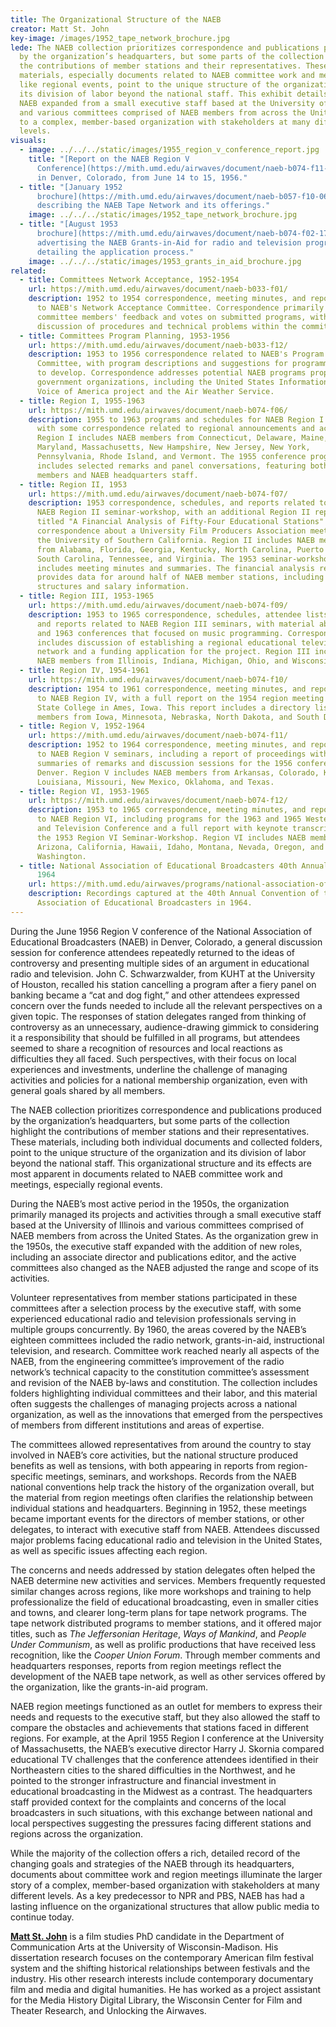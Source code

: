 ```yaml
---
title: The Organizational Structure of the NAEB
creator: Matt St. John
key-image: /images/1952_tape_network_brochure.jpg
lede: The NAEB collection prioritizes correspondence and publications produced
  by the organization’s headquarters, but some parts of the collection highlight
  the contributions of member stations and their representatives. These
  materials, especially documents related to NAEB committee work and meetings
  like regional events, point to the unique structure of the organization and
  its division of labor beyond the national staff. This exhibit details how the
  NAEB expanded from a small executive staff based at the University of Illinois
  and various committees comprised of NAEB members from across the United States
  to a complex, member-based organization with stakeholders at many different
  levels.
visuals:
  - image: ../../../static/images/1955_region_v_conference_report.jpg
    title: "[Report on the NAEB Region V
      Conference](https://mith.umd.edu/airwaves/document/naeb-b074-f11-02/) held
      in Denver, Colorado, from June 14 to 15, 1956."
  - title: "[January 1952
      brochure](https://mith.umd.edu/airwaves/document/naeb-b057-f10-06/)
      describing the NAEB Tape Network and its offerings."
    image: ../../../static/images/1952_tape_network_brochure.jpg
  - title: "[August 1953
      brochure](https://mith.umd.edu/airwaves/document/naeb-b074-f02-17/)
      advertising the NAEB Grants-in-Aid for radio and television programs and
      detailing the application process."
    image: ../../../static/images/1953_grants_in_aid_brochure.jpg
related:
  - title: Committees Network Acceptance, 1952-1954
    url: https://mith.umd.edu/airwaves/document/naeb-b033-f01/
    description: 1952 to 1954 correspondence, meeting minutes, and reports related
      to NAEB's Network Acceptance Committee. Correspondence primarily addresses
      committee members' feedback and votes on submitted programs, with some
      discussion of procedures and technical problems within the committee.
  - title: Committees Program Planning, 1953-1956
    url: https://mith.umd.edu/airwaves/document/naeb-b033-f12/
    description: 1953 to 1956 correspondence related to NAEB's Program Planning
      Committee, with program descriptions and suggestions for programming areas
      to develop. Correspondence addresses potential NAEB programs proposed by
      government organizations, including the United States Information Agency's
      Voice of America project and the Air Weather Service.
  - title: Region I, 1955-1963
    url: https://mith.umd.edu/airwaves/document/naeb-b074-f06/
    description: 1955 to 1963 programs and schedules for NAEB Region I conferences,
      with some correspondence related to regional announcements and activities.
      Region I includes NAEB members from Connecticut, Delaware, Maine,
      Maryland, Massachusetts, New Hampshire, New Jersey, New York,
      Pennsylvania, Rhode Island, and Vermont. The 1955 conference program
      includes selected remarks and panel conversations, featuring both regional
      members and NAEB headquarters staff.
  - title: Region II, 1953
    url: https://mith.umd.edu/airwaves/document/naeb-b074-f07/
    description: 1953 correspondence, schedules, and reports related to the 1953
      NAEB Region II seminar-workshop, with an additional Region II report
      titled "A Financial Analysis of Fifty-Four Educational Stations" and brief
      correspondence about a University Film Producers Association meeting at
      the University of Southern California. Region II includes NAEB members
      from Alabama, Florida, Georgia, Kentucky, North Carolina, Puerto Rico,
      South Carolina, Tennessee, and Virginia. The 1953 seminar-workshop report
      includes meeting minutes and summaries. The financial analysis report
      provides data for around half of NAEB member stations, including staff
      structures and salary information.
  - title: Region III, 1953-1965
    url: https://mith.umd.edu/airwaves/document/naeb-b074-f09/
    description: 1953 to 1965 correspondence, schedules, attendee lists, programs,
      and reports related to NAEB Region III seminars, with material about 1962
      and 1963 conferences that focused on music programming. Correspondence
      includes discussion of establishing a regional educational television
      network and a funding application for the project. Region III includes
      NAEB members from Illinois, Indiana, Michigan, Ohio, and Wisconsin.
  - title: Region IV, 1954-1961
    url: https://mith.umd.edu/airwaves/document/naeb-b074-f10/
    description: 1954 to 1961 correspondence, meeting minutes, and reports related
      to NAEB Region IV, with a full report on the 1954 region meeting at Iowa
      State College in Ames, Iowa. This report includes a directory listing
      members from Iowa, Minnesota, Nebraska, North Dakota, and South Dakota.
  - title: Region V, 1952-1964
    url: https://mith.umd.edu/airwaves/document/naeb-b074-f11/
    description: 1952 to 1964 correspondence, meeting minutes, and reports related
      to NAEB Region V seminars, including a report of proceedings with
      summaries of remarks and discussion sessions for the 1956 conference in
      Denver. Region V includes NAEB members from Arkansas, Colorado, Kansas,
      Louisiana, Missouri, New Mexico, Oklahoma, and Texas.
  - title: Region VI, 1953-1965
    url: https://mith.umd.edu/airwaves/document/naeb-b074-f12/
    description: 1953 to 1965 correspondence, meeting minutes, and reports related
      to NAEB Region VI, including programs for the 1963 and 1965 Western Radio
      and Television Conference and a full report with keynote transcripts for
      the 1953 Region VI Seminar-Workshop. Region VI includes NAEB members from
      Arizona, California, Hawaii, Idaho, Montana, Nevada, Oregon, and
      Washington.
  - title: National Association of Educational Broadcasters 40th Annual Convention,
      1964
    url: https://mith.umd.edu/airwaves/programs/national-association-of-educational-broadcasters-40th-annual-convention-1964
    description: Recordings captured at the 40th Annual Convention of the National
      Association of Educational Broadcasters in 1964.
---
```

During the June 1956 Region V conference of the National Association of Educational Broadcasters (NAEB) in Denver, Colorado, a general discussion session for conference attendees repeatedly returned to the ideas of controversy and presenting multiple sides of an argument in educational radio and television. John C. Schwarzwalder, from KUHT at the University of Houston, recalled his station cancelling a program after a fiery panel on banking became a “cat and dog fight,” and other attendees expressed concern over the funds needed to include all the relevant perspectives on a given topic. The responses of station delegates ranged from thinking of controversy as an unnecessary, audience-drawing gimmick to considering it a responsibility that should be fulfilled in all programs, but attendees seemed to share a recognition of resources and local reactions as difficulties they all faced. Such perspectives, with their focus on local experiences and investments, underline the challenge of managing activities and policies for a national membership organization, even with general goals shared by all members.

The NAEB collection prioritizes correspondence and publications produced by the organization’s headquarters, but some parts of the collection highlight the contributions of member stations and their representatives. These materials, including both individual documents and collected folders, point to the unique structure of the organization and its division of labor beyond the national staff. This organizational structure and its effects are most apparent in documents related to NAEB committee work and meetings, especially regional events.

During the NAEB’s most active period in the 1950s, the organization primarily managed its projects and activities through a small executive staff based at the University of Illinois and various committees comprised of NAEB members from across the United States. As the organization grew in the 1950s, the executive staff expanded with the addition of new roles, including an associate director and publications editor, and the active committees also changed as the NAEB adjusted the range and scope of its activities.

Volunteer representatives from member stations participated in these committees after a selection process by the executive staff, with some experienced educational radio and television professionals serving in multiple groups concurrently. By 1960, the areas covered by the NAEB’s eighteen committees included the radio network, grants-in-aid, instructional television, and research. Committee work reached nearly all aspects of the NAEB, from the engineering committee’s improvement of the radio network’s technical capacity to the constitution committee’s assessment and revision of the NAEB by-laws and constitution. The collection includes folders highlighting individual committees and their labor, and this material often suggests the challenges of managing projects across a national organization, as well as the innovations that emerged from the perspectives of members from different institutions and areas of expertise.

The committees allowed representatives from around the country to stay involved in NAEB’s core activities, but the national structure produced benefits as well as tensions, with both appearing in reports from region-specific meetings, seminars, and workshops. Records from the NAEB national conventions help track the history of the organization overall, but the material from region meetings often clarifies the relationship between individual stations and headquarters. Beginning in 1952, these meetings became important events for the directors of member stations, or other delegates, to interact with executive staff from NAEB. Attendees discussed major problems facing educational radio and television in the United States, as well as specific issues affecting each region.

The concerns and needs addressed by station delegates often helped the NAEB determine new activities and services. Members frequently requested similar changes across regions, like more workshops and training to help professionalize the field of educational broadcasting, even in smaller cities and towns, and clearer long-term plans for tape network programs. The tape network distributed programs to member stations, and it offered major titles, such as *The Jeffersonian Heritage*, *Ways of Mankind*, and *People Under Communism*, as well as prolific productions that have received less recognition, like the *Cooper Union Forum*. Through member comments and headquarters responses, reports from region meetings reflect the development of the NAEB tape network, as well as other services offered by the organization, like the grants-in-aid program.

NAEB region meetings functioned as an outlet for members to express their needs and requests to the executive staff, but they also allowed the staff to compare the obstacles and achievements that stations faced in different regions. For example, at the April 1955 Region I conference at the University of Massachusetts, the NAEB’s executive director Harry J. Skornia compared educational TV challenges that the conference attendees identified in their Northeastern cities to the shared difficulties in the Northwest, and he pointed to the stronger infrastructure and financial investment in educational broadcasting in the Midwest as a contrast. The headquarters staff provided context for the complaints and concerns of the local broadcasters in such situations, with this exchange between national and local perspectives suggesting the pressures facing different stations and regions across the organization.

While the majority of the collection offers a rich, detailed record of the changing goals and strategies of the NAEB through its headquarters, documents about committee work and region meetings illuminate the larger story of a complex, member-based organization with stakeholders at many different levels. As a key predecessor to NPR and PBS, NAEB has had a lasting influence on the organizational structures that allow public media to continue today.

**[Matt St. John](https://commarts.wisc.edu/staff/st-john-matthew/)** is a film studies PhD candidate in the Department of Communication Arts at the University of Wisconsin-Madison. His dissertation research focuses on the contemporary American film festival system and the shifting historical relationships between festivals and the industry. His other research interests include contemporary documentary film and media and digital humanities. He has worked as a project assistant for the Media History Digital Library, the Wisconsin Center for Film and Theater Research, and Unlocking the Airwaves.